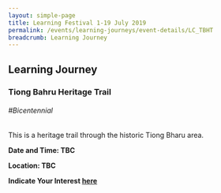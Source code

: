 ```yaml
---
layout: simple-page
title: Learning Festival 1-19 July 2019
permalink: /events/learning-journeys/event-details/LC_TBHT
breadcrumb: Learning Journey
---
```


## Learning Journey
### Tiong Bahru Heritage Trail 

###### _#Bicentennial_

This is a heritage trail through the historic Tiong Bharu area. 

**Date and Time: TBC**

**Location: TBC** 

**Indicate Your Interest [here](https://www.eventbrite.sg/e/step-into-my-shoes-making-a-difference-as-a-probation-officer-tickets-61082209533)** 

